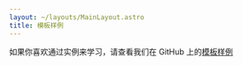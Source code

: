 ```yaml
---
layout: ~/layouts/MainLayout.astro
title: 模板样例
---
```


如果你喜欢通过实例来学习，请查看我们在 GitHub 上的[模板样例](https://github.com/prosopo/captcha/tree/main/examples)

<!-- Once we merge astro-docs back into the main repo, we can actually fetch the list of examples at build-time by scanning the examples/ directory! -->
